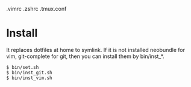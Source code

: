 .vimrc
.zshrc
.tmux.conf

# Install

It replaces dotfiles at home to symlink.
If it is not installed neobundle for vim, git-complete for git, then you can install them by bin/inst_*.

```
$ bin/set.sh
$ bin/inst_git.sh
$ bin/inst_vim.sh
```

